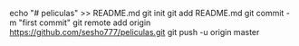 echo "# peliculas" >> README.md
git init
git add README.md
git commit -m "first commit"
git remote add origin https://github.com/sesho777/peliculas.git
git push -u origin master
